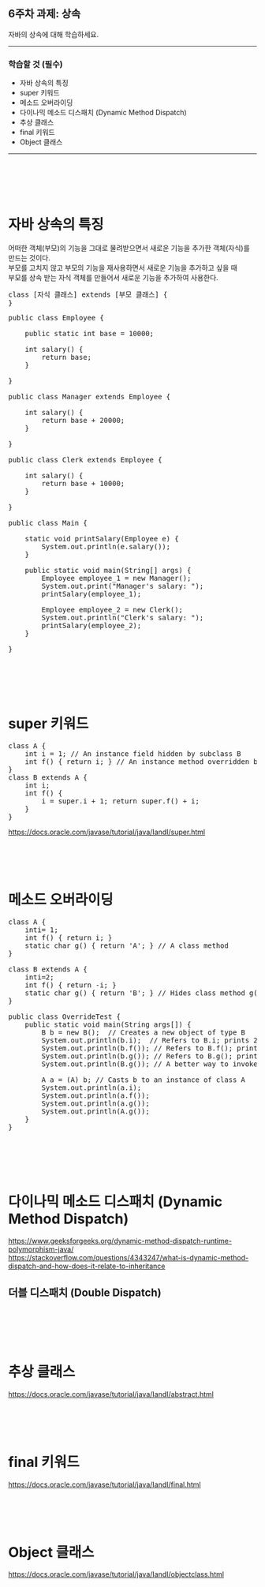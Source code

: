 <br/>

## 6주차 과제: 상속 
자바의 상속에 대해 학습하세요.
*** 
### 학습할 것 (필수)
- 자바 상속의 특징
- super 키워드
- 메소드 오버라이딩
- 다이나믹 메소드 디스패치 (Dynamic Method Dispatch)
- 추상 클래스
- final 키워드
- Object 클래스
***
<br/><br/><br/><br/>

# 자바 상속의 특징
어떠한 객체(부모)의 기능을 그대로 물려받으면서 새로운 기능을 추가한 객체(자식)를 만드는 것이다.<br/>
부모를 고치지 않고 부모의 기능을 재사용하면서 새로운 기능을 추가하고 싶을 때<br/>
부모를 상속 받는 자식 객체를 만들어서 새로운 기능을 추가하여 사용한다. <br/>
<pre>
class [자식 클래스] extends [부모 클래스] {
}
</pre>
<pre>
public class Employee {

    public static int base = 10000;

    int salary() {
        return base;
    }

}

public class Manager extends Employee {

    int salary() {
        return base + 20000;
    }

}

public class Clerk extends Employee {

    int salary() {
        return base + 10000;
    }
    
}

public class Main {

    static void printSalary(Employee e) {
        System.out.println(e.salary());
    }

    public static void main(String[] args) {
        Employee employee_1 = new Manager();
        System.out.print("Manager's salary: ");
        printSalary(employee_1);

        Employee employee_2 = new Clerk();
        System.out.println("Clerk's salary: ");
        printSalary(employee_2);
    }

}
</pre>
<br/><br/><br/><br/>

# super 키워드
<pre>
class A {
    int i = 1; // An instance field hidden by subclass B
    int f() { return i; } // An instance method overridden by subclass B
}
class B extends A { 
    int i;
    int f() {
        i = super.i + 1; return super.f() + i;
    } 
}
</pre>
https://docs.oracle.com/javase/tutorial/java/IandI/super.html <br/>
<br/><br/><br/><br/>

# 메소드 오버라이딩
<pre>
class A {
    inti= 1;    
    int f() { return i; }
    static char g() { return 'A'; } // A class method
}

class B extends A {
    inti=2;
    int f() { return -i; }
    static char g() { return 'B'; } // Hides class method g() in class A
}

public class OverrideTest {
    public static void main(String args[]) {
        B b = new B();  // Creates a new object of type B
        System.out.println(b.i);  // Refers to B.i; prints 2
        System.out.println(b.f()); // Refers to B.f(); prints -2
        System.out.println(b.g()); // Refers to B.g(); prints B
        System.out.println(B.g()); // A better way to invoke B.g()
        
        A a = (A) b; // Casts b to an instance of class A
        System.out.println(a.i);
        System.out.println(a.f());
        System.out.println(a.g());
        System.out.println(A.g());
    } 
}
</pre>
<br/><br/><br/><br/>

# 다이나믹 메소드 디스패치 (Dynamic Method Dispatch)
https://www.geeksforgeeks.org/dynamic-method-dispatch-runtime-polymorphism-java/ <br/>
https://stackoverflow.com/questions/4343247/what-is-dynamic-method-dispatch-and-how-does-it-relate-to-inheritance <br/>
## 더블 디스패치 (Double Dispatch)
<br/><br/><br/><br/>

# 추상 클래스
https://docs.oracle.com/javase/tutorial/java/IandI/abstract.html <br/>
<br/><br/><br/><br/>

# final 키워드
https://docs.oracle.com/javase/tutorial/java/IandI/final.html <br/>
<br/><br/><br/><br/>

# Object 클래스
https://docs.oracle.com/javase/tutorial/java/IandI/objectclass.html <br/>
<br/><br/><br/><br/>
